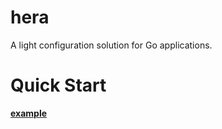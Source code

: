# hera
A light configuration solution for Go applications.

# Quick Start

**[example](example/file.go)**